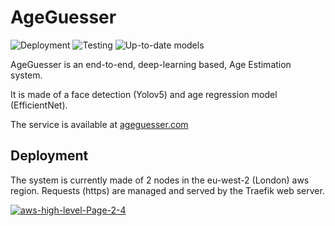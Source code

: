 # AgeGuesser

![Deployment](https://github.com/ai-hazard/AgeGuesser-1/actions/workflows/build_and_deploy.yaml/badge.svg)
![Testing](https://github.com/ai-hazard/AgeGuesser-1/actions/workflows/testing.yaml/badge.svg)
![Up-to-date models](https://github.com/ai-hazard/AgeGuesser-1/actions/workflows/update_models.yaml/badge.svg)

AgeGuesser is an end-to-end, deep-learning based, Age Estimation system. 

It is made of a face detection (Yolov5) and age regression model (EfficientNet).

The service is available at [ageguesser.com](https://ageguesser.com)

## Deployment 

The system is currently made of 2 nodes in the eu-west-2 (London) aws region. Requests (https) are managed and served by the Traefik web server.

<a href="https://ibb.co/yYPvWZF"><img src="https://i.ibb.co/MGSwMtk/aws-high-level-Page-2-4.jpg" alt="aws-high-level-Page-2-4"></a>
